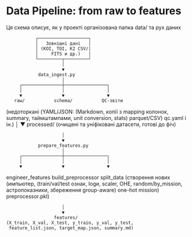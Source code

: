 # Data Pipeline: from raw to features

Ця схема описує, як у проекті організована папка data/ та рух даних

               ┌───────────────────┐
               │   Зовнішні дані   │
               │ (KOI, TOI, K2 CSV/|
               │     FITS и др.)   |
               └─────────┬─────────┘
                         │
                         ▼
                data_ingest.py
                         │
         ┌───────────────┼────────────────┐
         │               │                │
         ▼               ▼                ▼
       raw/           schema/           QC-звіти
  (недоторкані     (YAML/JSON:          (Markdown,
  копії з          mapping колонок,     summary,
  таймштампами,    unit conversion,     stats)
  parquet/CSV)     qc.yaml і ін.)
         │
         ▼
    processed/
  (очищені та уніфіковані 
   датасети, готові до фіч)

                         │
                         ▼
                prepare_features.py
                         │
         ┌───────────────┼────────────────┐
         │               │                │
         ▼               ▼                ▼
   engineer_features   build_preprocessor  split_data
 (створення нових       (импьютер,         (train/val/test
  ознак, logи,          scaler, OHE,       random/by_mission,
  астропоказники,       збереження         group-aware)
  one-hot mission)      preprocessor.pkl)

                         │
                         ▼
                      features/
    (X_train, X_val, X_test, y_train, y_val, y_test,
     feature_list.json, target_map.json, summary.md)

